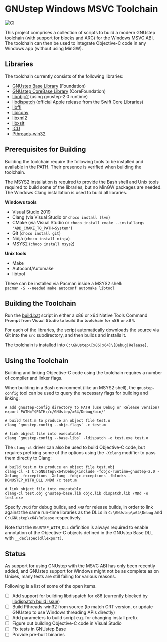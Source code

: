 
GNUstep Windows MSVC Toolchain
==============================

[![CI](https://github.com/gnustep/tools-windows-msvc/actions/workflows/ci.yml/badge.svg)](https://github.com/gnustep/tools-windows-msvc/actions/workflows/ci.yml?query=branch%3Amaster)


This project comprises a collection of scripts to build a modern GNUstep toolchain (with support for blocks and ARC) for the Windows MSVC ABI. The toolchain can then be used to integrate Objective-C code in any Windows app (without using MinGW).

Libraries
---------
The toolchain currently consists of the following libraries:

- [GNUstep Base Library](https://github.com/gnustep/libs-base) (Foundation)
- [GNUstep CoreBase Library](https://github.com/gnustep/libs-corebase) (CoreFoundation)
- [libobjc2](https://github.com/gnustep/libobjc2) (using gnustep-2.0 runtime)
- [libdispatch](https://github.com/apple/swift-corelibs-libdispatch) (official Apple release from the Swift Core Libraries)
- [libffi](https://github.com/libffi/libffi)
- [libiconv](https://github.com/kiyolee/libiconv-win-build)
- [libxml2](https://github.com/GNOME/libxml2)
- [libxslt](https://github.com/GNOME/libxslt)
- [ICU](https://github.com/unicode-org/icu)
- [Pthreads-win32](http://www.sourceware.org/pthreads-win32/)

Prerequisites for Building
--------------------------
Building the toolchain require the following tools to be installed and available in the PATH. Their presence is verified when building the toolchain.

The MSYS2 installation is required to provide the Bash shell and Unix tools required to build some of the libraries, but no MinGW packages are needed. The Windows Clang installation is used to build all libraries.

**Windows tools**

- Visual Studio 2019
- Clang (via Visual Studio or `choco install llvm`)
- CMake (via Visual Studio or `choco install cmake --installargs 'ADD_CMAKE_TO_PATH=System'`)
- Git (`choco install git`)
- Ninja (`choco install ninja`)
- MSYS2 (`choco install msys2`)

**Unix tools**

- Make
- Autoconf/Automake
- libtool

These can be installed via Pacman inside a MSYS2 shell:  
`pacman -S --needed make autoconf automake libtool`

Building the Toolchain
----------------------
Run the [build.bat](build.bat) script in either a x86 or x64 Native Tools Command Prompt from Visual Studio to build the toolchain for x86 or x64.

For each of the libraries, the script automatically downloads the source via Git into the `src` subdirectory, and then builds and installs it.

The toolchain is installed into `C:\GNUstep\[x86|x64]\[Debug|Release]`.

Using the Toolchain
-------------------
Building and linking Objective-C code using the toolchain requires a number of compiler and linker flags.

When building in a Bash environment (like an MSYS2 shell), the `gnustep-config` tool can be used to query the necessary flags for building and linking:

    # add gnustep-config directory to PATH (use Debug or Release version)
    export PATH="$PATH:/c/GNUstep/x64/Debug/bin/"
    
    # build test.m to produce an object file test.o
    clang `gnustep-config --objc-flags` -c test.m
    
    # link object file into executable
    clang `gnustep-config --base-libs` -ldispatch -o test.exe test.o

The  `clang-cl` driver can also be used to build Objective-C code, but requires prefixing some of the options using the `-Xclang` modifier to pass them directly to Clang:

    # build test.m to produce an object file test.obj
    clang-cl -I C:\GNUstep\x64\Debug\include -fobjc-runtime=gnustep-2.0 -Xclang -fexceptions -Xclang -fobjc-exceptions -fblocks -DGNUSTEP_WITH_DLL /MDd /c test.m
    
    # link object file into executable
    clang-cl test.obj gnustep-base.lib objc.lib dispatch.lib /MDd -o test.exe

Specify `/MDd` for debug builds, and `/MD` for release builds, in order to link against the same run-time libraries as the DLLs in `C:\GNUstep\x64\Debug` and `C:\GNUstep\x64\Release` respectively.

Note that the `GNUSTEP_WITH_DLL` definition is always required to enable annotation of the Objective-C objects defined in the GNUstep Base DLL with `__declspec(dllexport)`.

Status
------
As support for using GNUstep with the MSVC ABI has only been recently added, and GNUstep support for Windows might not be as complete as on Unixes, many tests are still failing for various reasons.

Following is a list of some of the open items.

- [ ] Add support for building libdispatch for x86 (currently blocked by [libdispatch build issue](https://bugs.swift.org/browse/SR-14314))
- [ ] Build Pthreads-win32 from source (to match CRT version, or update GNUstep to use Windows threading APIs directly)
- [ ] Add parameters to build script e.g. for changing install prefix
- [ ] Figure out building Objective-C code in Visual Studio
- [ ] Fix tests in GNUstep Base
- [ ] Provide pre-built binaries
